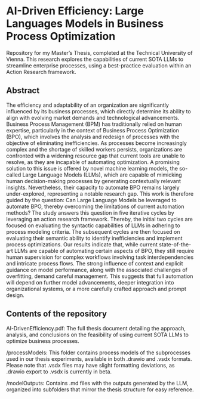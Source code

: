# AI-Driven Efficiency: Large Languages Models in Business Process Optimization

Repository for my Master’s Thesis, completed at the Technical University of Vienna. This research explores the capabilities of current SOTA LLMs to streamline enterprise processes, using a best-practice evaluation within an Action Research framework.

## Abstract

The efficiency and adaptability of an organization are significantly influenced by its
business processes, which directly determine its ability to align with evolving market
demands and technological advancements. Business Process Management (BPM) has
traditionally relied on human expertise, particularly in the context of Business Process
Optimization (BPO), which involves the analysis and redesign of processes with the
objective of eliminating inefficiencies. As processes become increasingly complex and
the shortage of skilled workers persists, organizations are confronted with a widening
resource gap that current tools are unable to resolve, as they are incapable of automating
optimization.
A promising solution to this issue is offered by novel machine learning models, the so-called
Large Language Models (LLMs), which are capable of mimicking human decision-making
processes by generating contextually relevant insights. Nevertheless, their capacity to
automate BPO remains largely under-explored, representing a notable research gap. This
work is therefore guided by the question: Can Large Language Models be leveraged to
automate BPO, thereby overcoming the limitations of current automation methods?
The study answers this question in five iterative cycles by leveraging an action research
framework. Thereby, the initial two cycles are focused on evaluating the syntactic
capabilities of LLMs in adhering to process modeling criteria. The subsequent cycles are
then focused on evaluating their semantic ability to identify inefficiencies and implement
process optimizations.
Our results indicate that, while current state-of-the-art LLMs are capable of automating
certain aspects of BPO, they still require human supervision for complex workflows
involving task interdependencies and intricate process flows. The strong influence of
context and explicit guidance on model performance, along with the associated challenges
of overfitting, demand careful management. This suggests that full automation will
depend on further model advancements, deeper integration into organizational systems,
or a more carefully crafted approach and prompt design.

## Contents of the repository

AI-DrivenEfficiency.pdf: The full thesis document detailing the approach, analysis, and conclusions on the feasibility of using current SOTA LLMs to optimize business processes.

/processModels: This folder contains process models of the subprocesses used in our thesis experiments, available in both .drawio and .vsdx formats. Please note that .vsdx files may have slight formatting deviations, as .drawio export to .vsdx is currently in beta.

/modelOutputs: Contains .md files with the outputs generated by the LLM, organized into subfolders that mirror the thesis structure for easy reference.
